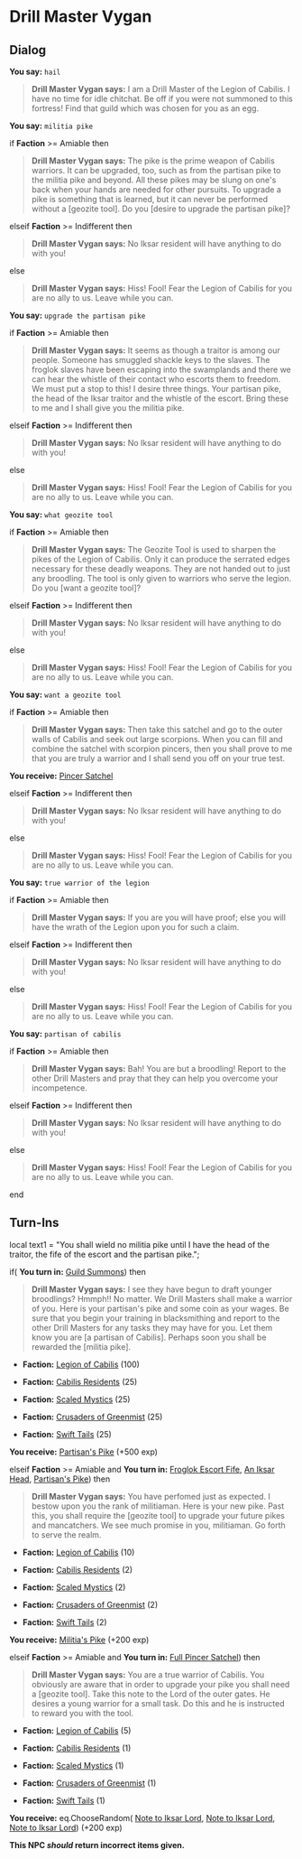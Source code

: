 # Drill Master Vygan
## Dialog

**You say:** `hail`



>**Drill Master Vygan says:** I am a Drill Master of the Legion of Cabilis.  I have no time for idle chitchat.  Be off if you were not summoned to this fortress!  Find that guild which was chosen for you as an egg.

**You say:** `militia pike`



if **Faction** >= Amiable then



>**Drill Master Vygan says:** The pike is the prime weapon of Cabilis warriors. It can be upgraded, too, such as from the partisan pike to the militia pike and beyond. All these pikes may be slung on one's back when your hands are needed for other pursuits. To upgrade a pike is something that is learned, but it can never be performed without a [geozite tool]. Do you [desire to upgrade the partisan pike]?


elseif **Faction** >= Indifferent then



>**Drill Master Vygan says:** No Iksar resident will have anything to do with you!


else



>**Drill Master Vygan says:** Hiss!  Fool!  Fear the Legion of Cabilis for you are no ally to us.  Leave while you can.


**You say:** `upgrade the partisan pike`



if **Faction** >= Amiable then



>**Drill Master Vygan says:** It seems as though a traitor is among our people. Someone has smuggled shackle keys to the slaves. The froglok slaves have been escaping into the swamplands and there we can hear the whistle of their contact who escorts them to freedom. We must put a stop to this! I desire three things. Your partisan pike, the head of the Iksar traitor and the whistle of the escort. Bring these to me and I shall give you the militia pike.


elseif **Faction** >= Indifferent then



>**Drill Master Vygan says:** No Iksar resident will have anything to do with you!


else



>**Drill Master Vygan says:** Hiss!  Fool!  Fear the Legion of Cabilis for you are no ally to us.  Leave while you can.


**You say:** `what geozite tool`



if **Faction** >= Amiable then



>**Drill Master Vygan says:** The Geozite Tool is used to sharpen the pikes of the Legion of Cabilis. Only it can produce the serrated edges necessary for these deadly weapons. They are not handed out to just any broodling. The tool is only given to warriors who serve the legion. Do you [want a geozite tool]?


elseif **Faction** >= Indifferent then



>**Drill Master Vygan says:** No Iksar resident will have anything to do with you!


else



>**Drill Master Vygan says:** Hiss!  Fool!  Fear the Legion of Cabilis for you are no ally to us.  Leave while you can.


**You say:** `want a geozite tool`



if **Faction** >= Amiable then



>**Drill Master Vygan says:** Then take this satchel and go to the outer walls of Cabilis and seek out large scorpions. When you can fill and combine the satchel with scorpion pincers, then you shall prove to me that you are truly a warrior and I shall send you off on your true test.



**You receive:**  [Pincer Satchel](/item/17993)


elseif **Faction** >= Indifferent then



>**Drill Master Vygan says:** No Iksar resident will have anything to do with you!


else



>**Drill Master Vygan says:** Hiss!  Fool!  Fear the Legion of Cabilis for you are no ally to us.  Leave while you can.


**You say:** `true warrior of the legion`



if **Faction** >= Amiable then



>**Drill Master Vygan says:** If you are you will have proof; else you will have the wrath of the Legion upon you for such a claim.


elseif **Faction** >= Indifferent then



>**Drill Master Vygan says:** No Iksar resident will have anything to do with you!


else



>**Drill Master Vygan says:** Hiss!  Fool!  Fear the Legion of Cabilis for you are no ally to us.  Leave while you can.


**You say:** `partisan of cabilis`



if **Faction** >= Amiable then



>**Drill Master Vygan says:** Bah! You are but a broodling!  Report to the other Drill Masters and pray that they can help you overcome your incompetence.


elseif **Faction** >= Indifferent then



>**Drill Master Vygan says:** No Iksar resident will have anything to do with you!


else



>**Drill Master Vygan says:** Hiss!  Fool!  Fear the Legion of Cabilis for you are no ally to us.  Leave while you can.

end

## Turn-Ins



local text1 = "You shall wield no militia pike until I have the head of the traitor, the fife of the escort and the partisan pike.";



if( **You turn in:** [Guild Summons](/item/18203)) then 


>**Drill Master Vygan says:** I see they have begun to draft younger broodlings? Hmmph!! No matter. We Drill Masters shall make a warrior of you. Here is your partisan's pike and some coin as your wages. Be sure that you begin your training in blacksmithing and report to the other Drill Masters for any tasks they may have for you. Let them know you are [a partisan of Cabilis]. Perhaps soon you shall be rewarded the [militia pike].


* __Faction:__ [Legion of Cabilis](/faction/441) (100)



* __Faction:__ [Cabilis Residents](/faction/440) (25)



* __Faction:__ [Scaled Mystics](/faction/445) (25)



* __Faction:__ [Crusaders of Greenmist](/faction/442) (25)




* __Faction:__ [Swift Tails](/faction/444) (25)







 **You receive:**  [Partisan's Pike](/item/5130) (+500 exp)


elseif **Faction** >= Amiable and  **You turn in:** [Froglok Escort Fife](/item/12675), [An Iksar Head](/item/12677), [Partisan's Pike](/item/5130)) then


>**Drill Master Vygan says:** You have perfomed just as expected. I bestow upon you the rank of militiaman. Here is your new pike. Past this, you shall require the [geozite tool] to upgrade your future pikes and mancatchers. We see much promise in you, militiaman. Go forth to serve the realm.


* __Faction:__ [Legion of Cabilis](/faction/441) (10)



* __Faction:__ [Cabilis Residents](/faction/440) (2)



* __Faction:__ [Scaled Mystics](/faction/445) (2)



* __Faction:__ [Crusaders of Greenmist](/faction/442) (2)




* __Faction:__ [Swift Tails](/faction/444) (2)



 **You receive:**  [Militia's Pike](/item/5131) (+200 exp)

elseif **Faction** >= Amiable and  **You turn in:** [Full Pincer Satchel](/item/12658)) then


>**Drill Master Vygan says:** You are a true warrior of Cabilis. You obviously are aware that in order to upgrade your pike you shall need a [geozite tool]. Take this note to the Lord of the outer gates. He desires a young warrior for a small task. Do this and he is instructed to reward you with the tool.


* __Faction:__ [Legion of Cabilis](/faction/441) (5)



* __Faction:__ [Cabilis Residents](/faction/440) (1)



* __Faction:__ [Scaled Mystics](/faction/445) (1)



* __Faction:__ [Crusaders of Greenmist](/faction/442) (1)




* __Faction:__ [Swift Tails](/faction/444) (1)



 **You receive:** eq.ChooseRandom( [Note to Iksar Lord](/item/18213), [Note to Iksar Lord](/item/18211), [Note to Iksar Lord](/item/18210)) (+200 exp)

**This NPC *should* return incorrect items given.**





